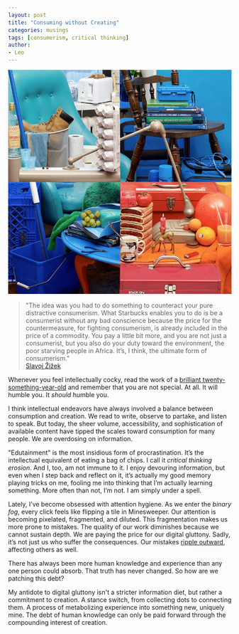```yaml
---
layout: post
title: "Consuming without Creating"
categories: musings
tags: [consumerism, critical thinking]
author:
- Leo
---
```

<div style="text-align: center;">
    <img src="../assets/2024-12-08-consuming-without-creating/cover.jpg" class="responsive">
</div>

> "The idea was you had to do something to counteract your pure distractive consumerism. What Starbucks enables you to do is be a consumerist without any bad conscience because the price for the countermeasure, for fighting consumerism, is already included in the price of a commodity. You pay a little bit more, and you are not just a consumerist, but you also do your duty toward the environment, the poor starving people in Africa. It’s, I think, the ultimate form of consumerism." \
> [Slavoj Žižek](https://youtu.be/oBcFLmu_tlc?t=3293)

Whenever you feel intellectually cocky, read the work of a [brilliant twenty-something-year-old](https://www.cs.virginia.edu/~robins/Turing_Paper_1936.pdf) and remember that you are not special. At all. It will humble you. It *should* humble you.

I think intellectual endeavors have always involved a balance between consumption and creation. We read to write, observe to partake, and listen to speak. But today, the sheer volume, accessibility, and sophistication of available content have tipped the scales toward consumption for many people. We are overdosing on information.

"Edutainment" is the most insidious form of procrastination. It’s the intellectual equivalent of eating a bag of chips. I call it *critical thinking erosion*. And I, too, am not immune to it. I enjoy devouring information, but even when I step back and reflect on it, it’s actually my good memory playing tricks on me, fooling me into thinking that I’m actually learning something. More often than not, I’m not. I am simply under a spell.

Lately, I’ve become obsessed with attention hygiene. As we enter the *binary fog*, every click feels like flipping a tile in Minesweeper. Our attention is becoming pixelated, fragmented, and diluted. This fragmentation makes us more prone to mistakes. The quality of our work diminishes because we cannot sustain depth. We are paying the price for our digital gluttony. Sadly, it’s not just us who suffer the consequences. Our mistakes [ripple outward](https://www.bbc.com/news/articles/cr54m92ermgo), affecting others as well.

There has always been more human knowledge and experience than any one person could absorb. That truth has never changed. So how are we patching this debt?

My antidote to digital gluttony isn't a stricter information diet, but rather a commitment to creation. A stance switch, from collecting dots to connecting them. A process of metabolizing experience into something new, uniquely mine. The debt of human knowledge can only be paid forward through the compounding interest of creation.
